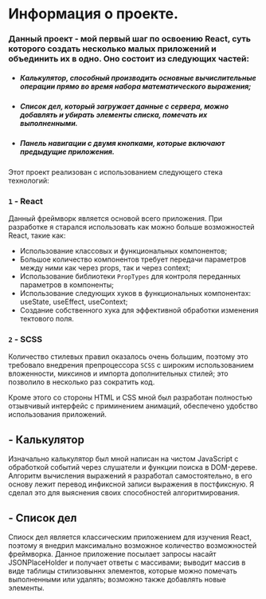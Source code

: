 # Информация о проекте.

### Данный проект - мой первый шаг по освоению React, суть которого создать несколько малых приложений и объединить их в одно. Оно состоит из следующих частей:

- ##### Калькулятор, способный производить основные вычислительные операции прямо во время набора математического выражения;
- ##### Список дел, который загружает данные с сервера, можно добавлять и убирать элементы списка, помечать их выполненными.
- ##### Панель навигации с двумя кнопками, которые включают предыдущие приложения.

Этот проект реализован с использованием следующего стека технологий:

### `1` - React

Данный фреймворк является основой всего приложения. При разработке я старался использовать как можно больше возможностей React, такие как:
 - Использование классовых и функциональных компонентов;
 - Большое количество компонентов требует передачи параметров между ними как через props, так и через context;
 - Использование библиотеки `PropTypes` для контроля переданных параметров в компоненты;
 - Использование следующих хуков в функциональных компонентах: useState, useEffect, useContext;
 - Создание собственного хука для эффективной обработки изменения тектового поля.

### `2` - SCSS

Количество стилевых правил оказалось очень большим, поэтому это требовало внедрения препроцессора `SCSS` с широким использованием вложенности, миксинов и импорта дополнительных стилей; это позволило в несколько раз сократить код.

Кроме этого со стороны HTML и CSS мной был разработан полностью отзывчивый интерфейс с приминением анимаций, обеспечено удобство использования приложений.

## - Калькулятор

Изначально калькулятор был мной написан на чистом JavaScript с обработкой событий через слушатели и функции поиска в DOM-дереве. Алгоритм вычисления выражений я разработал самостоятельно, в его основу лежит перевод инфиксной записи выражения в постфиксную. Я сделал это для выяснения своих способностей алгоритмирования. 

## - Список дел

Спиоск дел является классическим приложением для изучения React, поэтому я внедрил максимально возможное количество возможностей фреймворка. Данное приложение посылает запросы насайт JSONPlaceHolder и получает ответы с массивами; выводит массив в виде таблицы стилизовыннх элементов, которые можно помечать выполненными или удалять; возможно также добавлять новые элементы.
